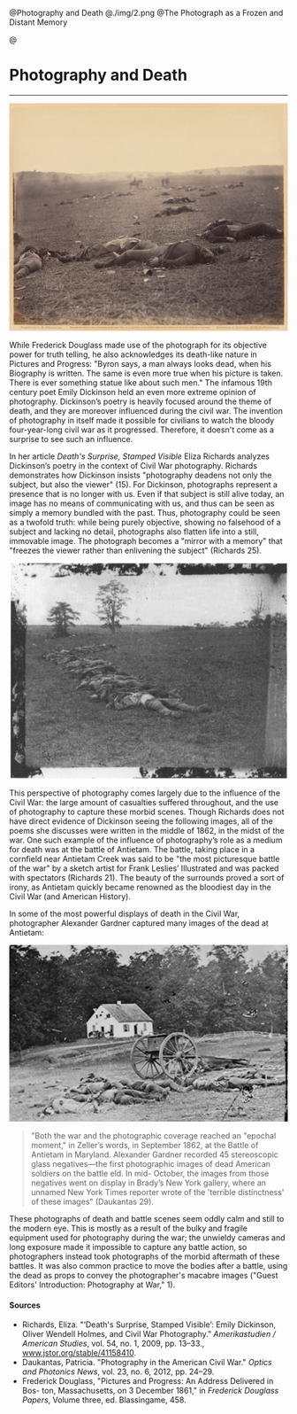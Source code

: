 @Photography and Death
@./img/2.png
@The Photograph as a Frozen and Distant Memory

@

# Photography and Death

***

<img src="./img/10.jpg" class="ui large left floated image transition visible">
</img>

While Frederick Douglass made use of the photograph for its objective power for truth telling, he also acknowledges its death-like nature in Pictures and Progress: "Byron says, a man always looks dead, when his Biography is written. The same is even more true when his picture is taken. There is ever something statue like about such men."  The infamous 19th century poet Emily Dickinson held an even more extreme opinion of photography. Dickinson’s poetry is heavily focused around the theme of death, and they are moreover influenced during the civil war. The invention of photography in itself made it possible for civilians to watch the bloody four-year-long civil war as it progressed. Therefore, it doesn't come as a surprise to see such an influence.

In her article *Death's Surprise, Stamped Visible* Eliza Richards analyzes Dickinson’s poetry in the context of Civil War photography. Richards demonstrates how Dickinson insists "photography deadens not only the subject, but also the viewer" (15). For Dickinson, photographs represent a presence that is no longer with us.  Even if that subject is still alive today, an image has no means of communicating with us, and thus can be seen as simply a memory bundled with the past. Thus, photography could be seen as a twofold truth: while being purely objective, showing no falsehood of a subject and lacking no detail, photographs also flatten life into a still, immovable image. The photograph becomes a "mirror with a memory" that "freezes the viewer rather than enlivening the subject" (Richards 25).

<img src="./img/4.png" class="ui large right floated image transition visible">
</img>

This perspective of photography comes largely due to the influence of the Civil War: the large amount of casualties suffered throughout, and the use of photography to capture these morbid scenes. Though Richards does not have direct evidence of Dickinson seeing the following images, all of the poems she discusses were written in the middle of 1862, in the midst of the war. One such example of the influence of photography’s role as a medium for death was at the battle of Antietam. The battle, taking place in a cornfield near Antietam Creek was said to be "the most picturesque battle of the war" by a sketch artist for Frank Leslies’ Illustrated and was packed with spectators (Richards 21). The beauty of the surrounds proved a sort of irony, as Antietam quickly became renowned as the bloodiest day in the Civil War (and American History).

In some of the most powerful displays of death in the Civil War, photographer Alexander Gardner captured many images of the dead at Antietam:

<img src="./img/1.png" class="ui large right floated image transition visible">
</img>

>"Both the war and the photographic coverage reached an "epochal moment," in Zeller’s words, in September 1862, at the Battle of Antietam in Maryland. Alexander Gardner recorded 45 stereoscopic glass negatives—the first photographic images of dead American soldiers on the battle eld. In mid- October, the images from those negatives went on display in Brady’s New York gallery, where an unnamed New York Times reporter wrote of the 'terrible distinctness' of these images" (Daukantas 29).


These photographs of death and battle scenes seem oddly calm and still to the modern eye.  This is mostly as a result of the bulky and fragile equipment used for photography during the war; the unwieldy cameras and long exposure made it impossible to capture any battle action, so photographers instead took photographs of the morbid aftermath of these battles.  It was also common practice to move the bodies after a battle, using the dead as props to convey the photographer's macabre images ("Guest Editors' Introduction: Photography at War," 1).

#### Sources
- Richards, Eliza. "‘Death's Surprise, Stamped Visible’: Emily Dickinson, Oliver Wendell Holmes, and Civil War Photography." *Amerikastudien / American Studies*, vol. 54, no. 1, 2009, pp. 13–33., www.jstor.org/stable/41158410.
- Daukantas, Patricia. "Photography in the American Civil War." *Optics and Photonics News*, vol. 23, no. 6, 2012, pp. 24–29.
- Frederick Douglass, "Pictures and Progress: An Address Delivered in Bos- ton, Massachusetts, on 3 December 1861," in *Frederick Douglass Papers*, Volume three, ed. Blassingame, 458.
